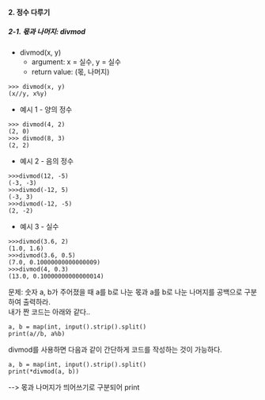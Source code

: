 #### 2. 정수 다루기
##### 2-1. 몫과 나머지: divmod
* divmod(x, y)
  * argument: x = 실수, y = 실수
  * return value: (몫, 나머지)
```
>>> divmod(x, y)
(x//y, x%y)
```


* 예시 1 - 양의 정수
```
>>> divmod(4, 2)
(2, 0)
>>> divmod(8, 3)
(2, 2)
```

* 예시 2 - 음의 정수
```
>>>divmod(12, -5)
(-3, -3)
>>>divmod(-12, 5)
(-3, 3)
>>>divmod(-12, -5)
(2, -2)
```

* 예시 3 - 실수
```
>>>divmod(3.6, 2)
(1.0, 1.6)
>>>divmod(3.6, 0.5)
(7.0, 0.10000000000000009)
>>>divmod(4, 0.3)
(13.0, 0.10000000000000014)
```

문제: 숫자 a, b가 주어졌을 때 a를 b로 나눈 몫과 a를 b로 나눈 나머지를 공백으로 구분하여 출력하라.       
내가 짠 코드는 아래와 같다.. 
```
a, b = map(int, input().strip().split()
print(a//b, a%b)
```

divmod를 사용하면 다음과 같이 간단하게 코드를 작성하는 것이 가능하다. 
```
a, b = map(int, input().strip().split()
print(*divmod(a, b))
```
--> 몫과 나머지가 띄어쓰기로 구분되어 print
